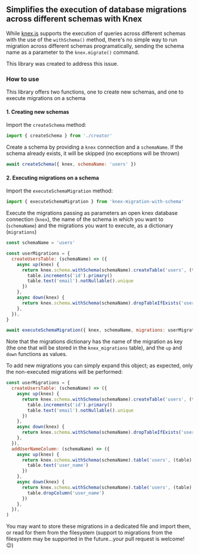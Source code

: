 ## Simplifies the execution of database migrations across different schemas with Knex

While [knex.js](https://github.com/knex/knex) supports the execution of queries across different schemas with the use of the `withSchema()` method, there's no simple way to run migration across different schemas programatically, sending the schema name as a parameter to the `knex.migrate()` command.

This library was created to address this issue.

### How to use

This library offers two functions, one to create new schemas, and one to execute migrations on a schema

#### 1. Creating new schemas

Import the `createSchema` method:

```js
import { createSchema } from './creator'
```

Create a schema by providing a `knex` connection and a `schemaName`. If the schema already exists, it will be skipped (no exceptions will be thrown)

```js
await createSchema({ knex, schemaName: 'users' })
```

#### 2. Executing migrations on a schema

Import the `executeSchemaMigration` method:

```js
import { executeSchemaMigration } from 'knex-migration-with-schema'
```

Execute the migrations passing as parameters an open knex database connection (`knex`), the name of the schema in which you want to (`schemaName`) and the migrations you want to execute, as a dictionary (`migrations`)

```js
const schemaName = 'users'

const userMigrations = {
  createUsersTable: (schemaName) => ({
    async up(knex) {
      return knex.schema.withSchema(schemaName).createTable('users', (table) => {
        table.increments('id').primary()
        table.text('email').notNullable().unique
      })
    },
    async down(knex) {
      return knex.schema.withSchema(schemaName).dropTableIfExists('users')
    },
  }),
}

await executeSchemaMigration({ knex, schemaName, migrations: userMigrations })
```

Note that the migrations dictionary has the name of the migration as key (the one that will be stored in the `knex_migrations` table), and the `up` and `down` functions as values.

To add new migrations you can simply expand this object; as expected, only the non-executed migrations will be performed:

```js
const userMigrations = {
  createUsersTable: (schemaName) => ({
    async up(knex) {
      return knex.schema.withSchema(schemaName).createTable('users', (table) => {
        table.increments('id').primary()
        table.text('email').notNullable().unique
      })
    },
    async down(knex) {
      return knex.schema.withSchema(schemaName).dropTableIfExists('users')
    },
  }),
  addUserNameColumn: (schemaName) => ({
    async up(knex) {
      return knex.schema.withSchema(schemaName).table('users', (table) => {
        table.text('user_name')
      })
    },
    async down(knex) {
      return knex.schema.withSchema(schemaName).table('users', (table) => {
        table.dropColumn('user_name')
      })
    },
  }),
)
```

You may want to store these migrations in a dedicated file and import them, or read for them from the filesystem (support to migrations from the filesystem may be supported in the future...your pull request is welcome! 😉)
